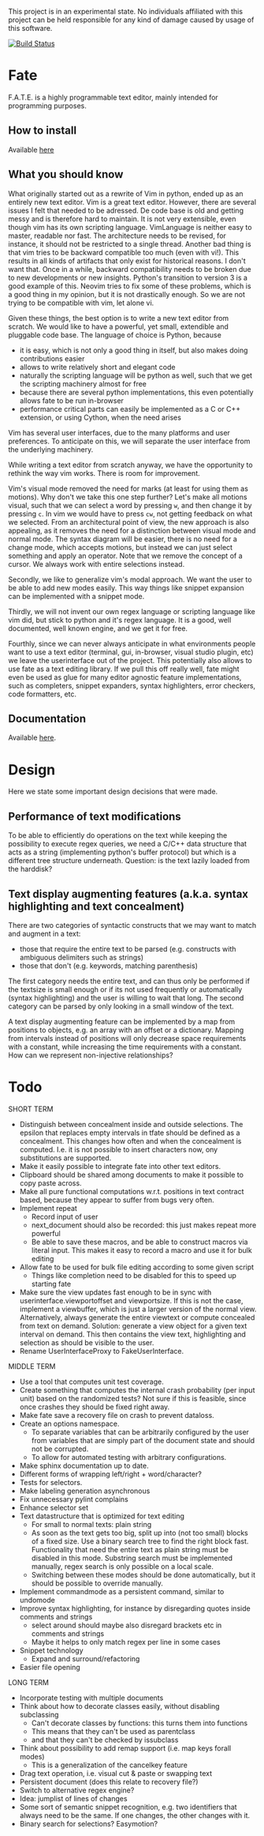 This project is in an experimental state. No individuals affiliated with this project can be
held responsible for any kind of damage caused by usage of this software.

[![Build Status](https://travis-ci.org/Chiel92/fate.svg?branch=action-machinery-rewrite)](https://travis-ci.org/Chiel92/fate)

Fate
====
F.A.T.E. is a highly programmable text editor, mainly intended for programming purposes.

How to install
--------------
Available [here][fate-tui]

What you should know
--------------------
What originally started out as a rewrite of Vim in python, ended up as an entirely new text
editor.
Vim is a great text editor.
However, there are several issues I felt that needed to be adressed.
De code base is old and getting messy and is therefore hard to maintain.
It is not very extensible, even though vim has its own scripting language.
VimLanguage is neither easy to master, readable nor fast.
The architecture needs to be revised, for instance, it should not be restricted to a
single thread.
Another bad thing is that vim tries to be backward compatible too much (even with vi!).
This results in all kinds of artifacts that only exist for historical reasons.
I don't want that. Once in a while, backward compatibility needs to be broken due to new
developments or new insights.
Python's transition to version 3 is a good example of this.
Neovim tries to fix some of these problems, which is a good thing in my opinion, but it is
not drastically enough.
So we are not trying to be compatible with vim, let alone vi.

Given these things, the best option is to write a new text editor from scratch.
We would like to have a powerful, yet small, extendible and pluggable code base.
The language of choice is Python, because

- it is easy, which is not only a good thing in itself, but also makes doing contributions easier
- allows to write relatively short and elegant code
- naturally the scripting language will be python as well, such that we get the scripting
  machinery almost for free
- because there are several python implementations, this even potentially allows fate to
  be run in-browser
- performance critical parts can easily be implemented as a C or C++ extension, or using
  Cython, when the need arises

Vim has several user interfaces, due to the many platforms and user preferences.  To
anticipate on this, we will separate the user interface from the underlying machinery.

While writing a text editor from scratch anyway, we have the opportunity to rethink the
way vim works.
There is room for improvement.

Vim's visual mode removed the need for marks (at least for using them as motions).
Why don't we take this one step further?
Let's make all motions visual, such that we can select a word by pressing `w`, and then
change it by pressing `c`.
In vim we would have to press `cw`, not getting feedback on what we selected.
From an architectural point of view, the new approach is also appealing, as it removes the
need for a distinction between visual mode and normal mode.
The syntax diagram will be easier, there is no need for a change mode, which accepts motions,
but instead we can just select something and apply an operator.
Note that we remove the concept of a cursor.
We always work with entire selections instead.

Secondly, we like to generalize vim's modal approach.
We want the user to be able to add new modes easily.
This way things like snippet expansion can be implemented with a snippet mode.

Thirdly, we will not invent our own regex language or scripting language like vim did, but
stick to python and it's regex language.
It is a good, well documented, well known engine, and we get it for free.

Fourthly, since we can never always anticipate in what environments people want to use a text
editor (terminal, gui, in-browser, visual studio plugin, etc) we leave the userinterface out of
the project.
This potentially also allows to use fate as a text editing library.
If we pull this off really well, fate might even be used as glue for many editor agnostic
feature implementations, such as completers, snippet expanders, syntax highlighters, error
checkers, code formatters, etc.


Documentation
-------------
Available [here][docs].

Design
======
Here we state some important design decisions that were made.

Performance of text modifications
---------------------------------
To be able to efficiently do operations on the text while keeping the possibility to
execute regex queries, we need a C/C++ data structure that acts as a string (implementing
python's buffer protocol) but which is a different tree structure underneath.
Question: is the text lazily loaded from the harddisk?

Text display augmenting features (a.k.a. syntax highlighting and text concealment)
----------------------------------------------------------------------------------
There are two categories of syntactic constructs that we may want to match and augment in a text:
- those that require the entire text to be parsed (e.g. constructs with ambiguous
  delimiters such as strings)
- those that don't (e.g. keywords, matching parenthesis)

The first category needs the entire text, and can thus only be performed if the textsize is
small enough or if its not used frequently or automatically (syntax highlighting) and the
user is willing to wait that long.
The second category can be parsed by only looking in a small window of the text.

A text display augmenting feature can be implemented by a map from positions to objects,
e.g. an array with an offset or a dictionary. Mapping from intervals instead of positions
will only decrease space requirements with a constant, while increasing the time
requirements with a constant.
How can we represent non-injective relationships?

Todo
====
SHORT TERM
- Distinguish between concealment inside and outside selections. The epsilon that replaces
  empty intervals in tfate should be defined as a concealment. This changes how often and
  when the concealment is computed. I.e. it is not possible to insert characters now, ony
  substitutions are supported.
- Make it easily possible to integrate fate into other text editors.
- Clipboard should be shared among documents to make it possible to copy paste across.
- Make all pure functional computations w.r.t. positions in text contract based, because they
  appear to suffer from bugs very often.
- Implement repeat
  - Record input of user
  - next_document should also be recorded: this just makes repeat more powerful
  - Be able to save these macros, and be able to construct macros via literal input.
    This makes it easy to record a macro and use it for bulk editing
- Allow fate to be used for bulk file editing according to some given script
  - Things like completion need to be disabled for this to speed up starting fate
- Make sure the view updates fast enough to be in sync with userinterface.viewportoffset and
  viewportsize. If this is not the case, implement a viewbuffer, which is just a
  larger version of the normal view. Alternatively, always generate the entire viewtext or
  compute concealed from text on demand.
  Solution: generate a view object for a given text interval on demand. This then contains the
  view text, highlighting and selection as should be visible to the user.
- Rename UserInterfaceProxy to FakeUserInterface.

MIDDLE TERM
- Use a tool that computes unit test coverage.
- Create something that computes the internal crash probability (per input unit) based on the randomized tests? Not sure if this is feasible, since once crashes they should be fixed right away.
- Make fate save a recovery file on crash to prevent dataloss.
- Create an options namespace.
  - To separate variables that can be arbitrarily configured by the user from variables that
    are simply part of the document state and should not be corrupted.
  - To allow for automated testing with arbitrary configurations.
- Make sphinx documentation up to date.
- Different forms of wrapping left/right + word/character?
- Tests for selectors.
- Make labeling generation asynchronous
- Fix unnecessary pylint complains
- Enhance selector set
- Text datastructure that is optimized for text editing
  - For small to normal texts: plain string
  - As soon as the text gets too big, split up into (not too small) blocks of a fixed size.
    Use a binary search tree to find the right block fast.
    Functionality that need the entire text as plain string must be disabled in this mode.
    Substring search must be implemented manually, regex search is only possible on a local
    scale.
  - Switching between these modes should be done automatically, but it should be possible to
    override manually.
- Implement commandmode as a persistent command, similar to undomode
- Improve syntax highlighting, for instance by disregarding quotes inside comments and strings
  - select around should maybe also disregard brackets etc in comments and strings
  - Maybe it helps to only match regex per line in some cases
- Snippet technology
  - Expand and surround/refactoring
- Easier file opening

LONG TERM
- Incorporate testing with multiple documents
- Think about how to decorate classes easily, without disabling subclassing
  - Can't decorate classes by functions: this turns them into functions
  - This means that they can't be used as parentclass
  - and that they can't be checked by issubclass
- Think about possibility to add remap support (i.e. map keys forall modes)
  - This is a generalization of the cancelkey feature
- Drag text operation, i.e. visual cut & paste or swapping text
- Persistent document (does this relate to recovery file?)
- Switch to alternative regex engine?
- Idea: jumplist of lines of changes
- Some sort of semantic snippet recognition, e.g. two identifiers that always need to be the same.
  If one changes, the other changes with it.
- Binary search for selections? Easymotion?

[docs]: http://chiel92.github.io/fate/
[fate-tui]: http://github.com/Chiel92/fate-tui

